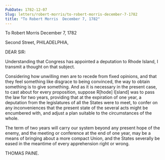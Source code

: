 ```yaml
---
PubDate: 1782-12-07
Slug: letters/robert-morris/to-robert-morris-december-7-1782
title: "To Robert Morris  December 7, 1782"
---
```


   To Robert Morris  December 7, 1782

   Second Street, PHILADELPHIA,

   DEAR SIR:

   Understanding that Congress has appointed a deputation to Rhode Island, I
   transmit a thought on that subject.

   Considering how unwilling men are to recede from fixed opinions, and that
   they feel something like disgrace to being convinced, the way to obtain
   something is to give something. And as it is necessary in the present
   case, to cast about for every proposition, suppose R[hode] I[sland] was to
   pass the law for two years, providing that at the expiration of one year,
   a deputation from the legislatures of all the States were to meet, to
   confer on any inconveniences that the present state of the several acts
   might be encumbered with, and adjust a plan suitable to the circumstances
   of the whole.

   The term of two years will carry our system beyond any present hope of the
   enemy, and the meeting or conference at the end of one year, may be a
   means of bringing about a more compact Union, and the States severally be
   eased in the meantime of every apprehension right or wrong.

   THOMAS PAINE.


